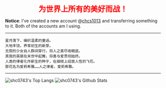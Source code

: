<div style="text-align: center; font-weight: bold; color: red; font-size: x-large;">为世界上所有的美好而战！</div>

**Notice**: I've created a new account @[chcs1013](https://github.com/chcs1013) and transferring something to it. Both of the accounts am I using.

---

```
星月落下，编织温柔的童话。
大地丰饶，养育初生的新芽。
无瑕的少女自人群间穿行，将人之美尽收眼底。
真我的英桀在末世中起舞，将善与爱贯彻始终。
人类的律者化作新生的种子，在细枝上绽放人性的飞花。
那花名为爱莉希雅……人之律者，爱莉希雅。
```

---

![shc0743's Top Langs](https://github-readme-stats.vercel.app/api/top-langs/?username=shc0743&line_height=35)
![shc0743's Github Stats](https://github-readme-stats.vercel.app/api?username=shc0743&show_icons=true&count_private=true&line_height=33.5)

<!--
## 项目

|名称|描述|语言|版本|开发状态|
|:-:|:-:|:-:|:-:|:-:|
|[CLearn](https://github.com/shc0743/CLearn)|持续更新C++项目(虽然没啥用)|C++|1.14.514|更新中|
|[MySiteAdmin](https://github.com/shc0743/mysiteadmin)|PHP做的站点管理器|PHP|1.0|咕咕咕|
|[shc7432/download](https://shc7432.github.io/download/apps/smallapp)|随便做的H5|H5+JS|???|咕咕咕|

## 编程语言

- HTML (入坟)
- CSS (废)
- JavaScript (入了但没完全入)
- C/C++ (残废)
- C# (尝试学习)
- Java (尝试学习)
- Python (尝试学习)

## 联系我

邮箱: shc0743@outlook.com

-->

<!--
- 👋 Hi, I’m @shc0743
- 👀 I’m interested in ...
- 🌱 I’m currently learning ... cpp,python,java
- 💞️ I’m looking to collaborate on ...
- 📫 How to reach me ... shc0743@outlook.com

< !---
shc0743/shc0743 is a ✨ special ✨ repository because its `README.md` (this file) appears on your GitHub profile.
You can click the Preview link to take a look at your changes.
--- >
-->
